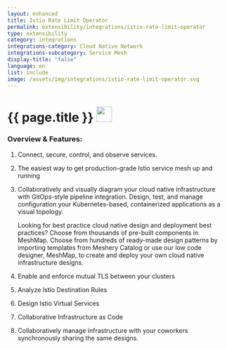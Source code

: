 ```yaml
---
layout: enhanced
title: Istio Rate Limit Operator
permalink: extensibility/integrations/istio-rate-limit-operator
type: extensibility
category: integrations
integrations-category: Cloud Native Network
integrations-subcategory: Service Mesh
display-title: "false"
language: en
list: include
image: /assets/img/integrations/istio-rate-limit-operator.svg
---
```


<h1>{{ page.title }} <img src="{{ page.image }}" style="width: 35px; height: 35px;" /></h1>


<!-- This needs replaced with the Category property, not the sub-category.
 #### About: Connect, secure, control, and observe services. -->

### Overview & Features:

1. Connect, secure, control, and observe services.

2. The easiest way to get production-grade Istio service mesh up and running

4. 
    Collaboratively and visually diagram your cloud native infrastructure with GitOps-style pipeline integration. Design, test, and manage configuration your Kubernetes-based, containerized applications as a visual topology.



    Looking for best practice cloud native design and deployment best practices? Choose from thousands of pre-built components in MeshMap. Choose from hundreds of ready-made design patterns by importing templates from Meshery Catalog or use our low code designer, MeshMap, to create and deploy your own cloud native infrastructure designs.



5. Enable and enforce mutual TLS between your clusters

6. Analyze Istio Destination Rules

7. Design Istio Virtual Services

8. Collaborative Infrastructure as Code

9. Collaboratively manage infrastructure with your coworkers synchronously sharing the same designs.

